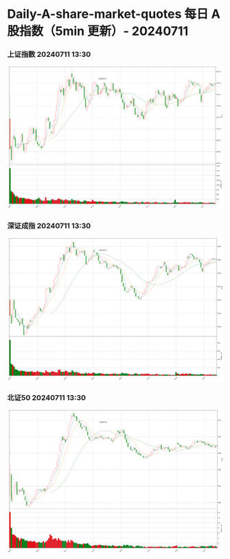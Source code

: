 
# Daily-A-share-market-quotes 每日 A 股指数（5min 更新）- 20240711

### 上证指数 20240711 13:30
![](./fig/2024/7/20240711-sh000001.png)

### 深证成指 20240711 13:30
![](./fig/2024/7/20240711-sz399001.png)

### 北证50 20240711 13:30
![](./fig/2024/7/20240711-bj899050.png)
